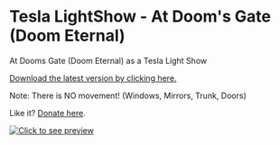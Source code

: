 # Tesla LightShow - At Doom's Gate (Doom Eternal)
At Dooms Gate (Doom Eternal) as a Tesla Light Show

[Download the latest version by clicking here.](https://github.com/RyanTheTechMan/Tesla-LightShow-At-Dooms-Gate/releases/download/v1.0.0/At-Dooms-Gate-LightShow.zip)

Note: There is NO movement! (Windows, Mirrors, Trunk, Doors) 

Like it? [Donate here](https://paypal.me/ryanthetechman).

[![Click to see preview](https://img.youtube.com/vi/q8fim_sdoJA/0.jpg)](https://www.youtube.com/watch?v=q8fim_sdoJA)
